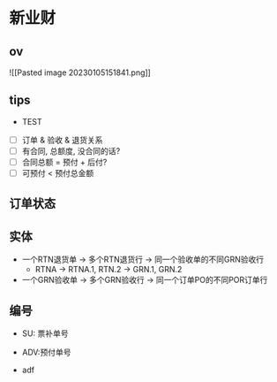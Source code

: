 # 新业财

## ov

![[Pasted image 20230105151841.png]]

## tips

- TEST

- [ ] 订单 & 验收 & 退货关系
- [ ] 有合同, 总额度, 没合同的话?
- [ ] 合同总额 = 预付 + 后付?
- [ ] 可预付 < 预付总金额

## 订单状态

## 实体

- 一个RTN退货单 -> 多个RTN退货行 -> 同一个验收单的不同GRN验收行
	- RTNA -> RTNA.1, RTN.2 -> GRN.1, GRN.2
- 一个GRN验收单 -> 多个GRN验收行 -> 同一个订单PO的不同POR订单行

## 编号

- SU: 票补单号
- ADV:预付单号

- adf



